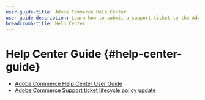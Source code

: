 ```yaml
---
user-guide-title: Adobe Commerce Help Center
user-guide-description: Learn how to submit a support ticket to the Adobe Commerce Help Center, provide shared access to accounts, and navigate the Adobe Commerce Knowledge Base.
breadcrumb-title: Help Center
---
```

# Help Center Guide {#help-center-guide}

* [Adobe Commerce Help Center User Guide](/help/help-center-guide/help-center/magento-help-center-user-guide.md)
* [Adobe Commerce Support ticket lifecycle policy update](/help/help-center-guide/help-center/magento-support-ticket-lifecycle-policy-update.md)
